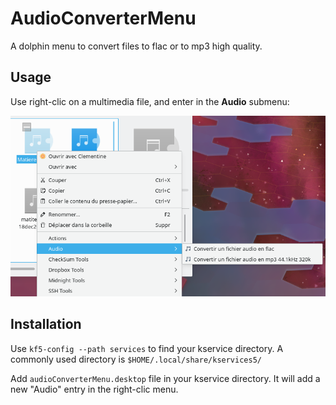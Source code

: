# AudioConverterMenu
A dolphin menu to convert files to flac or to mp3 high quality.

## Usage

Use right-clic on a multimedia file, and enter in the **Audio** submenu:

![Audio submenu](illustration/audioconverter.png)

## Installation

Use `kf5-config --path services` to find your kservice directory. A commonly used directory is `$HOME/.local/share/kservices5/`

Add `audioConverterMenu.desktop` file in your kservice directory. It will add a new "Audio" entry in the right-clic menu.

